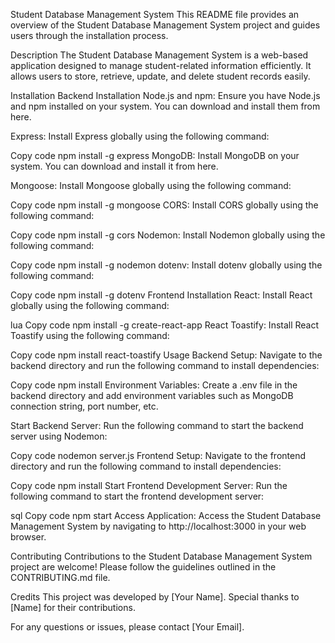 
Student Database Management System
This README file provides an overview of the Student Database Management System project and guides users through the installation process.

Description
The Student Database Management System is a web-based application designed to manage student-related information efficiently. It allows users to store, retrieve, update, and delete student records easily.

Installation
Backend Installation
Node.js and npm: Ensure you have Node.js and npm installed on your system. You can download and install them from here.

Express: Install Express globally using the following command:

Copy code
npm install -g express
MongoDB: Install MongoDB on your system. You can download and install it from here.

Mongoose: Install Mongoose globally using the following command:

Copy code
npm install -g mongoose
CORS: Install CORS globally using the following command:

Copy code
npm install -g cors
Nodemon: Install Nodemon globally using the following command:

Copy code
npm install -g nodemon
dotenv: Install dotenv globally using the following command:

Copy code
npm install -g dotenv
Frontend Installation
React: Install React globally using the following command:

lua
Copy code
npm install -g create-react-app
React Toastify: Install React Toastify using the following command:

Copy code
npm install react-toastify
Usage
Backend Setup: Navigate to the backend directory and run the following command to install dependencies:

Copy code
npm install
Environment Variables: Create a .env file in the backend directory and add environment variables such as MongoDB connection string, port number, etc.

Start Backend Server: Run the following command to start the backend server using Nodemon:

Copy code
nodemon server.js
Frontend Setup: Navigate to the frontend directory and run the following command to install dependencies:

Copy code
npm install
Start Frontend Development Server: Run the following command to start the frontend development server:

sql
Copy code
npm start
Access Application: Access the Student Database Management System by navigating to http://localhost:3000 in your web browser.

Contributing
Contributions to the Student Database Management System project are welcome! Please follow the guidelines outlined in the CONTRIBUTING.md file.

Credits
This project was developed by [Your Name]. Special thanks to [Name] for their contributions.

For any questions or issues, please contact [Your Email].